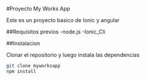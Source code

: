 #Proyecto My Works App

Este es un proyecto basico de Ionic y angular 


##Requisitos previos
-node.js
-Ionic_Cli

##Instalacion

Clonar el repositorio y luego instala las dependencias

```bash
git clone myworksapp
npm install


